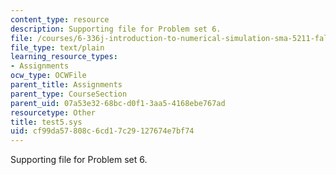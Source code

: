 ```yaml
---
content_type: resource
description: Supporting file for Problem set 6.
file: /courses/6-336j-introduction-to-numerical-simulation-sma-5211-fall-2003/cf99da57808c6cd17c29127674e7bf74_test5.sys
file_type: text/plain
learning_resource_types:
- Assignments
ocw_type: OCWFile
parent_title: Assignments
parent_type: CourseSection
parent_uid: 07a53e32-68bc-d0f1-3aa5-4168ebe767ad
resourcetype: Other
title: test5.sys
uid: cf99da57-808c-6cd1-7c29-127674e7bf74
---
```

Supporting file for Problem set 6.

